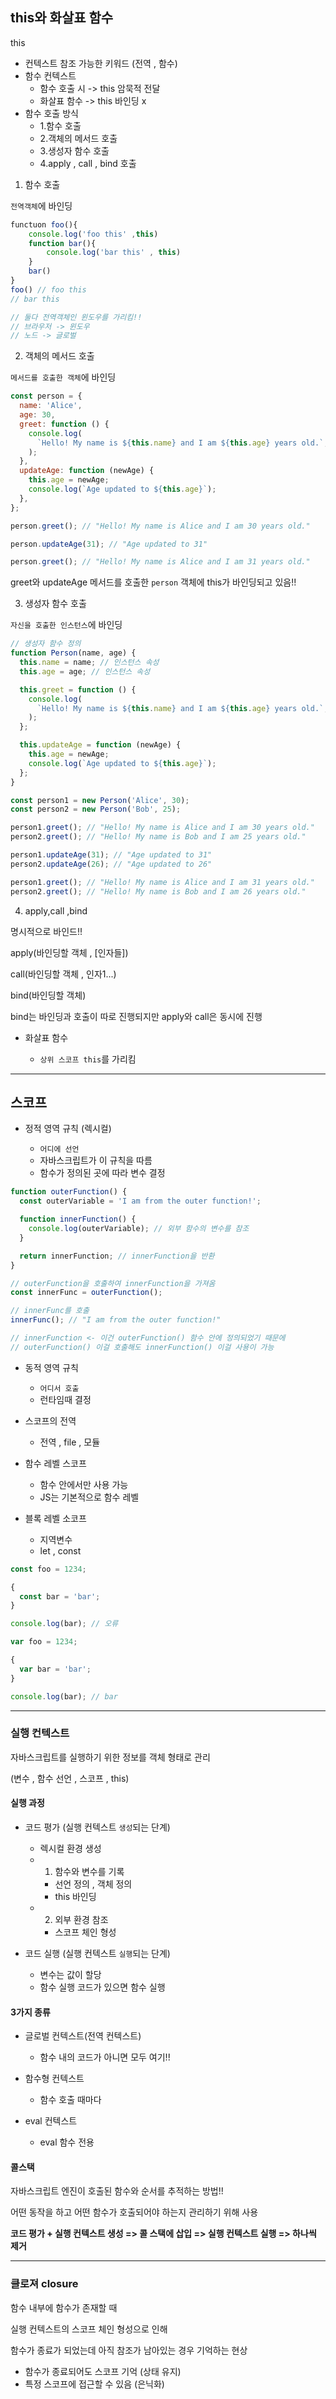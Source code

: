 ## this와 화살표 함수

this

- 컨텍스트 참조 가능한 키워드 (전역 , 함수)
- 함수 컨텍스트
  - 함수 호출 시 -> this 암묵적 전달
  - 화살표 함수 -> this 바인딩 x
- 함수 호출 방식
  - 1.함수 호출
  - 2.객체의 메서드 호출
  - 3.생성자 함수 호출
  - 4.apply , call , bind 호출

1. 함수 호출

`전역객체`에 바인딩

```js
functuon foo(){
    console.log('foo this' ,this)
    function bar(){
        console.log('bar this' , this)
    }
    bar()
}
foo() // foo this
// bar this

// 둘다 전역객체인 윈도우를 가리킴!!
// 브라우저 -> 윈도우
// 노드 -> 글로벌
```

2. 객체의 메서드 호출

`메서드를 호출한 객체`에 바인딩

```js
const person = {
  name: 'Alice',
  age: 30,
  greet: function () {
    console.log(
      `Hello! My name is ${this.name} and I am ${this.age} years old.`,
    );
  },
  updateAge: function (newAge) {
    this.age = newAge;
    console.log(`Age updated to ${this.age}`);
  },
};

person.greet(); // "Hello! My name is Alice and I am 30 years old."

person.updateAge(31); // "Age updated to 31"

person.greet(); // "Hello! My name is Alice and I am 31 years old."
```

greet와 updateAge 메서드를 호출한 `person` 객체에 this가 바인딩되고 있음!!

3. 생성자 함수 호출

`자신을 호출한 인스턴스`에 바인딩

```js
// 생성자 함수 정의
function Person(name, age) {
  this.name = name; // 인스턴스 속성
  this.age = age; // 인스턴스 속성

  this.greet = function () {
    console.log(
      `Hello! My name is ${this.name} and I am ${this.age} years old.`,
    );
  };

  this.updateAge = function (newAge) {
    this.age = newAge;
    console.log(`Age updated to ${this.age}`);
  };
}

const person1 = new Person('Alice', 30);
const person2 = new Person('Bob', 25);

person1.greet(); // "Hello! My name is Alice and I am 30 years old."
person2.greet(); // "Hello! My name is Bob and I am 25 years old."

person1.updateAge(31); // "Age updated to 31"
person2.updateAge(26); // "Age updated to 26"

person1.greet(); // "Hello! My name is Alice and I am 31 years old."
person2.greet(); // "Hello! My name is Bob and I am 26 years old."
```

4. apply,call ,bind

명시적으로 바인드!!

apply(바인딩할 객체 , [인자들])

call(바인딩할 객체 , 인자1...)

bind(바인딩할 객체)

bind는 바인딩과 호출이 따로 진행되지만 apply와 call은 동시에 진행

- 화살표 함수

  - `상위 스코프 this`를 가리킴

---

## 스코프

- 정적 영역 규칙 (렉시컬)

  - `어디에 선언`
  - 자바스크립트가 이 규칙을 따름
  - 함수가 정의된 곳에 따라 변수 결정

```js
function outerFunction() {
  const outerVariable = 'I am from the outer function!';

  function innerFunction() {
    console.log(outerVariable); // 외부 함수의 변수를 참조
  }

  return innerFunction; // innerFunction을 반환
}

// outerFunction을 호출하여 innerFunction을 가져옴
const innerFunc = outerFunction();

// innerFunc를 호출
innerFunc(); // "I am from the outer function!"

// innerFunction <- 이건 outerFunction() 함수 안에 정의되었기 때문에
// outerFunction() 이걸 호출해도 innerFunction() 이걸 사용이 가능
```

- 동적 영역 규칙

  - `어디서 호출`
  - 런타임때 결정

- 스코프의 전역

  - 전역 , file , 모듈

- 함수 레벨 스코프

  - 함수 안에서만 사용 가능
  - JS는 기본적으로 함수 레벨

- 블록 레벨 소코프
  - 지역변수
  - let , const

```js
const foo = 1234;

{
  const bar = 'bar';
}

console.log(bar); // 오류

var foo = 1234;

{
  var bar = 'bar';
}

console.log(bar); // bar
```

---

### 실행 컨텍스트

자바스크립트를 실행하기 위한 정보를 객체 형태로 관리

(변수 , 함수 선언 , 스코프 , this)

#### 실행 과정

- 코드 평가 (실행 컨텍스트 `생성`되는 단계)

  - 렉시컬 환경 생성
  - 1. 함수와 변수를 기록
    - 선언 정의 , 객체 정의
    - this 바인딩
  - 2. 외부 환경 참조
    - 스코프 체인 형성

- 코드 실행 (실행 컨텍스트 `실행`되는 단계)

  - 변수는 값이 할당
  - 함수 실행 코드가 있으면 함수 실행

#### 3가지 종류

- 글로벌 컨텍스트(전역 컨텍스트)

  - 함수 내의 코드가 아니면 모두 여기!!

- 함수형 컨텍스트

  - 함수 호출 때마다

- eval 컨텍스트

  - eval 함수 전용

#### 콜스택

자바스크립트 엔진이 호출된 함수와 순서를 추적하는 방법!!

어떤 동작을 하고 어떤 함수가 호출되어야 하는지 관리하기 위해 사용

**코드 평가 + 실행 컨텍스트 생성 => 콜 스택에 삽입 => 실행 컨텍스트 실행 => 하나씩 제거**

---

### 클로져 closure

함수 내부에 함수가 존재할 때

실행 컨텍스트의 스코프 체인 형성으로 인해

함수가 종료가 되었는데 아직 참조가 남아있는 경우 기억하는 현상

- 함수가 종료되어도 스코프 기억 (상태 유지)
- 특정 스코프에 접근할 수 있음 (은닉화)
